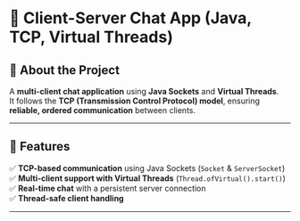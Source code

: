 # 💬 Client-Server Chat App (Java, TCP, Virtual Threads)

## 📖 About the Project
A **multi-client chat application** using **Java Sockets** and **Virtual Threads**.  
It follows the **TCP (Transmission Control Protocol) model**, ensuring **reliable, ordered communication** between clients.

---

## 🚀 Features
✅ **TCP-based communication** using Java Sockets (`Socket` & `ServerSocket`)  
✅ **Multi-client support with Virtual Threads** (`Thread.ofVirtual().start()`)  
✅ **Real-time chat** with a persistent server connection  
✅ **Thread-safe client handling**  

---
